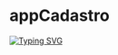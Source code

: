 # appCadastro
[![Typing SVG](https://readme-typing-svg.demolab.com/?lines=Aplicativo+simples+de+cadastro)](https://git.io/typing-svg)
